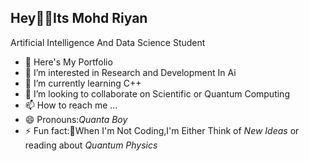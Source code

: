 Hey👋🏻Its Mohd Riyan
---
Artificial Intelligence And Data Science Student
- 🔭 Here's My Portfolio
- 👀 I’m interested in Research and Development In Ai
- 🌱 I’m currently learning C++
- 💞️ I’m looking to collaborate on Scientific or Quantum Computing
- 📫 How to reach me ...
- 😄 Pronouns:*Quanta Boy*
- ⚡ Fun fact:🚀When I'm Not Coding,I'm Either Think of *New Ideas* or reading about *Quantum Physics*

<!---
QuantaBoy/QuantaBoy is a ✨ special ✨ repository because its `README.md` (this file) appears on your GitHub profile.
You can click the Preview link to take a look at your changes.
--->
